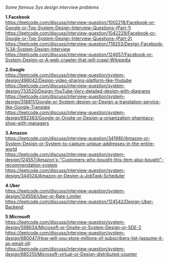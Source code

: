 *Some famous Sys design interview problems*



**1.Facebook**\
<https://leetcode.com/discuss/interview-question/1002218/Facebook-or-Google-or-Top-System-Design-Interview-Questions-(Part-1)>\
<https://leetcode.com/discuss/interview-question/1042229/Facebook-or-Google-or-Top-System-Design-Interview-Questions-(Part-2)>\
<https://leetcode.com/discuss/interview-question/719253/Design-Facebook-%3A-System-Design-Interview>\
<https://leetcode.com/discuss/interview-question/124657/Facebook-or-System-Design-or-A-web-crawler-that-will-crawl-Wikipedia>

**2.Google**\
<https://leetcode.com/discuss/interview-question/system-design/496042/Design-video-sharing-platform-like-Youtube>\
<https://leetcode.com/discuss/interview-question/system-design/733520/Design-YouTube-Very-detailed-design-with-diagrams>\
<https://leetcode.com/discuss/interview-question/system-design/318811/Google-or-System-design-or-Design-a-translation-service-like-Google-Translate>\
<https://leetcode.com/discuss/interview-question/system-design/692383/Google-or-Onsite-or-Design-a-organization-pharmacy-shop-with-managers>

**3.Amazon**\
<https://leetcode.com/discuss/interview-question/341980/Amazon-or-System-Design-or-System-to-capture-unique-addresses-in-the-entire-world>\
<https://leetcode.com/discuss/interview-question/system-design/124557/Amazon's-"Customers-who-bought-this-item-also-bought"-recommendation-system>\
<https://leetcode.com/discuss/interview-question/system-design/344524/Amazon-or-Design-a-JobTask-Scheduler>

**4.Uber**\
<https://leetcode.com/discuss/interview-question/system-design/124558/Uber-or-Rate-Limiter>\
<https://leetcode.com/discuss/interview-question/124542/Design-Uber-Backend>

**5.Microsoft**\
<https://leetcode.com/discuss/interview-question/system-design/598634/Microsoft-or-Onsite-or-System-Design-or-SDE-2>\
<https://leetcode.com/discuss/interview-question/system-design/680047/How-will-you-store-millions-of-subscribers-list-(assume-it-as-email-id)>\
<https://leetcode.com/discuss/interview-question/system-design/685310/Microsoft-virtual-or-Design-distributed-counter>
